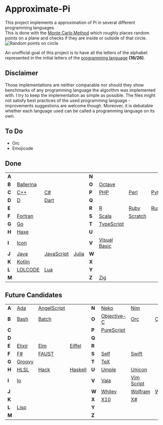 # Approximate-Pi

This project implements a approximation of Pi in several different programming languages.  
This is done with the [Monte Carlo Method](https://en.wikipedia.org/wiki/Monte_Carlo_method) which roughly places random points on a plane and checks if they are inside or outside of that circle.  
![Random points on circle](https://upload.wikimedia.org/wikipedia/commons/8/84/Pi_30K.gif)  


An unofficial goal of this project is to have all the letters of the alphabet represented in the initial letters of the [programming language](https://en.wikipedia.org/wiki/List_of_programming_languages#E) **(16/26)**.

## Disclaimer

Those implementations are neither comparable nor should they show benchmarks of any programming language the algorithm was implemented with. I try to keep the implementation as simple as possible. The files might not satisfy best practices of the used programming language - improvements suggestions are welcome though. Moreover, it is debatable whether each language used can be called a programming language on its own. 

## To Do
 - Orc
 - Emojicode

## Done

|  |  |  |  |  |  |  |  |
|---|---|---|---|---|---|---|---|
| **A** |  |  |  | **N** |  |  |  |
| **B** | [Ballerina](https://ballerina.io/) |  |  | **O** | [Octave](https://octave.org/) |  |  |
| **C** | [C++](https://cplusplus.com/doc/) | [C#](https://docs.microsoft.com/en-us/dotnet/csharp/) |  | **P** | [PHP](https://www.php.net/) | [Perl](https://www.perl.org/docs.html) | [Python](https://www.python.org/) |
| **D** | [D](https://dlang.org/documentation.html) | [Dart](https://dart.dev/guides) |  | **Q** |  |  |  |
| **E** |  |  |  | **R** | [R](https://www.r-project.org/) | [Ruby](https://www.ruby-lang.org/) | [Rust](https://www.rust-lang.org/) |
| **F** | [Fortran](https://wg5-fortran.org/) |  |  | **S** | [Scala](https://scala-lang.org/) | [Scratch](https://scratch.mit.edu/) |  |
| **G** | [Go](https://go.dev/doc/) |  |  | **T** | [TypeScript](https://www.typescriptlang.org/) |  |  |
| **H** | [Haxe](https://haxe.org/) |  |  | **U** |  |  |  |
| **I** | [Icon](https://www2.cs.arizona.edu/icon/) |  |  | **V** | [Visual Basic](https://docs.microsoft.com/de-de/dotnet/visual-basic/) |  |  |
| **J** | [Java](https://docs.oracle.com/en/java/) | [JavaScript](https://developer.mozilla.org/en-US/docs/Web/javascript) | [Julia](https://docs.julialang.org/en/v1/) | **W** |  |  |  |
| **K** | [Kotlin](https://kotlinlang.org/docs/home.html) |  |  | **X** |  |  |  |
| **L** | [LOLCODE](https://esolangs.org/wiki/LOLCODE) | [Lua](https://www.lua.org/docs.html) |  | **Y** |  |  |  |
| **M** |  |  |  | **Z** | [Zig](https://ziglang.org/) |  |  |

## Future Candidates

|  |  |  |  |  |  |  |  |
|---|---|---|---|---|---|---|---|
| **A** | [Ada](https://www.adaic.org/) | [AngelScript](http://angelcode.com/angelscript/) |  | **N** | [Neko](https://nekovm.org/) | [Nim](https://nim-lang.org/) |  |
| **B** | [Bash](https://git.savannah.gnu.org/cgit/bash.git) | [Batch](https://en.wikipedia.org/wiki/Batch_file) |  | **O** | [Objective-C](https://developer.apple.com/library/archive/documentation/Cocoa/Conceptual/ProgrammingWithObjectiveC/Introduction/Introduction.html) | [Orc](https://orc.csres.utexas.edu/) | [OCaml](https://ocaml.org/) |
| **C** |  |  |  | **P** | [PureScript](https://www.purescript.org/) |  |  |
| **D** |  |  |  | **Q** |  |  |  |
| **E** | [Elixir](https://elixir-lang.org/docs.html) | [Elm](https://guide.elm-lang.org/) | [Eiffel](https://www.eiffel.org/) | **R** |  |  |  |
| **F** | [F#](https://fsharp.org/docs/) | [FAUST](https://faustide.grame.fr/) |  | **S** | [Self](https://selflanguage.org/) | [Swift](https://www.swift.org/) |  |
| **G** | [Groovy](https://groovy-lang.org/single-page-documentation.html) |  |  | **T** | [TeX](https://tug.org/) |  |  |
| **H** | [HLSL](https://en.wikipedia.org/wiki/High-Level_Shader_Language) | [Hack](https://hacklang.org/) | [Haskell](https://www.haskell.org/) | **U** | [Umple](https://cruise.umple.org/umple/) | [Unicon](https://unicon.sourceforge.io/) |  |
| **I** | [Io](https://iolanguage.org/) |  |  | **V** | [Vala](https://vala.dev/) | [Vim Script](https://en.wikipedia.org/wiki/Vim_(text_editor)#Vim_script) |  |
| **J** |  |  |  | **W** | [Whiley](https://whiley.org/) | [Wolfram](https://www.wolfram.com/language/) | [Wyvern](https://wyvernlang.github.io/) |
| **K** |  |  |  | **X** | [X10](http://x10-lang.org/documentation/getting-started.html) | [X#](https://www.xsharp.eu/) |  |
| **L** | [Lisp](<https://en.wikipedia.org/wiki/Lisp_(programming_language)>) |  |  | **Y** |  |  |  |
| **M** |  |  |  | **Z** |  |  |  |